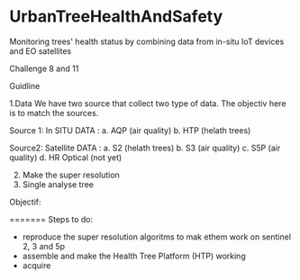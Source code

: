 # UrbanTreeHealthAndSafety
Monitoring trees' health status by combining data from in-situ IoT devices and EO satellites


Challenge 8 and 11

Guidline


1.Data
We have two source that collect two type of data. The objectiv here is to match the sources.

Source 1:
In SITU DATA :
   a. AQP (air quality)
   b. HTP (helath trees)
   
Source2:
Satellite DATA :
  a. S2 (helath trees)
  b. S3 (air quality)
  c. S5P (air quality)
  d. HR Optical (not yet)

2. Make the super resolution
3. Single analyse tree

Objectif:

=======
Steps to do:
- reproduce the super resolution algoritms to mak ethem work on sentinel 2, 3 and 5p
- assemble and make the Health Tree Platform (HTP) working
- acquire 


